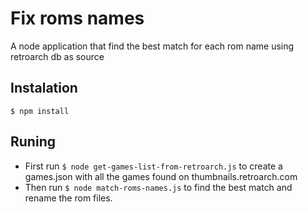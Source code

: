 # Fix roms names
A node application that find the best match for each rom name using retroarch db as source

## Instalation
`$ npm install`

## Runing
- First run `$ node get-games-list-from-retroarch.js` to create a games.json with all the games found on thumbnails.retroarch.com
- Then run `$ node match-roms-names.js` to find the best match and rename the rom files.